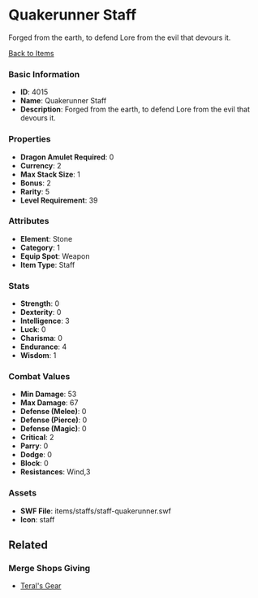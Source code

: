 # Quakerunner Staff

Forged from the earth, to defend Lore from the evil that devours it.

[Back to Items](../items.md)

### Basic Information

- **ID**: 4015
- **Name**: Quakerunner Staff
- **Description**: Forged from the earth, to defend Lore from the evil that devours it.

### Properties

- **Dragon Amulet Required**: 0
- **Currency**: 2
- **Max Stack Size**: 1
- **Bonus**: 2
- **Rarity**: 5
- **Level Requirement**: 39

### Attributes

- **Element**: Stone
- **Category**: 1
- **Equip Spot**: Weapon
- **Item Type**: Staff

### Stats

- **Strength**: 0
- **Dexterity**: 0
- **Intelligence**: 3
- **Luck**: 0
- **Charisma**: 0
- **Endurance**: 4
- **Wisdom**: 1

### Combat Values

- **Min Damage**: 53
- **Max Damage**: 67
- **Defense (Melee)**: 0
- **Defense (Pierce)**: 0
- **Defense (Magic)**: 0
- **Critical**: 2
- **Parry**: 0
- **Dodge**: 0
- **Block**: 0
- **Resistances**: Wind,3

### Assets

- **SWF File**: items/staffs/staff-quakerunner.swf
- **Icon**: staff

## Related

### Merge Shops Giving

- [Teral's Gear](../merge-shops/67-teral-s-gear.md)


